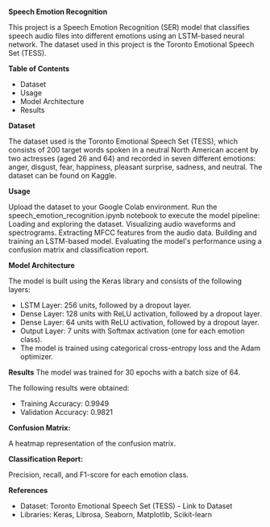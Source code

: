 **Speech Emotion Recognition**

This project is a Speech Emotion Recognition (SER) model that classifies speech audio files into different emotions using an LSTM-based neural network. The dataset used in this project is the Toronto Emotional Speech Set (TESS).

**Table of Contents**

* Dataset
* Usage
* Model Architecture
* Results

**Dataset**

The dataset used is the Toronto Emotional Speech Set (TESS), which consists of 200 target words spoken in a neutral North American accent by two actresses (aged 26 and 64) and recorded in seven different emotions: anger, disgust, fear, happiness, pleasant surprise, sadness, and neutral.
The dataset can be found on Kaggle.

**Usage**

Upload the dataset to your Google Colab environment.
Run the speech_emotion_recognition.ipynb notebook to execute the model pipeline:
Loading and exploring the dataset.
Visualizing audio waveforms and spectrograms.
Extracting MFCC features from the audio data.
Building and training an LSTM-based model.
Evaluating the model's performance using a confusion matrix and classification report.

**Model Architecture**

The model is built using the Keras library and consists of the following layers:

* LSTM Layer: 256 units, followed by a dropout layer.
* Dense Layer: 128 units with ReLU activation, followed by a dropout layer.
* Dense Layer: 64 units with ReLU activation, followed by a dropout layer.
* Output Layer: 7 units with Softmax activation (one for each emotion class).
* The model is trained using categorical cross-entropy loss and the Adam optimizer.

**Results**
The model was trained for 30 epochs with a batch size of 64. 

The following results were obtained:

* Training Accuracy: 0.9949
* Validation Accuracy: 0.9821

**Confusion Matrix:** 

A heatmap representation of the confusion matrix.

**Classification Report:** 

Precision, recall, and F1-score for each emotion class.

**References**
* Dataset: Toronto Emotional Speech Set (TESS) - Link to Dataset
* Libraries: Keras, Librosa, Seaborn, Matplotlib, Scikit-learn
